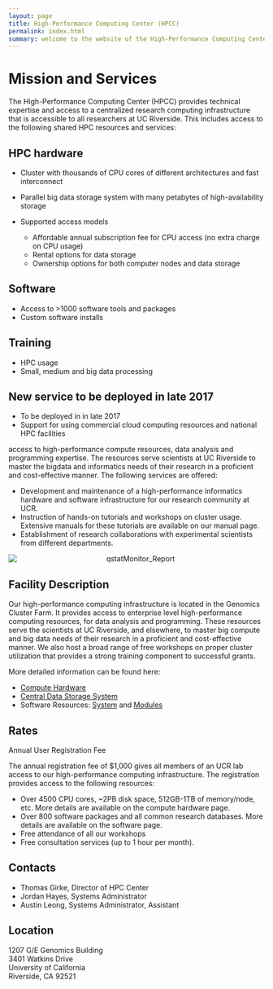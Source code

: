 ```yaml
---
layout: page
title: High-Performance Computing Center (HPCC)
permalink: index.html
summary: welcome to the website of the High-Performance Computing Center (HPCC) at UC Riverside. This site provides an overview of the HPC resources and services provided by our center. 
---
```


# Mission and Services

The High-Performance Computing Center (HPCC) provides technical expertise and access to a centralized research computing infrastructure that is accessible to all researchers at UC Riverside. This includes access to the following shared HPC resources and services:

## HPC hardware
    
* Cluster with thousands of CPU cores of different architectures and fast interconnect
* Parallel big data storage system with many petabytes of high-availability storage
* Supported access models

    * Affordable annual subscription fee for CPU access (no extra charge on CPU usage)
    * Rental options for data storage
    * Ownership options for both computer nodes and data storage

## Software
    
* Access to >1000 software tools and packages 
* Custom software installs

## Training

* HPC usage
* Small, medium and big data processing

## New service to be deployed in late 2017
    
* To be deployed in in late 2017
* Support for using commercial cloud computing resources and national HPC facilities

access to high-performance compute resources, data analysis and programming expertise.
The resources serve scientists at UC Riverside to master the bigdata and informatics needs of their research in a proficient and cost-effective manner. 
The following services are offered:

  * Development and maintenance of a high-performance informatics hardware and software infrastructure for our research community at UCR.
  * Instruction of hands-on tutorials and workshops on cluster usage. Extensive manuals for these tutorials are available on our manual page.
  * Establishment of research collaborations with experimental scientists from different departments.

<div><img alt="qstatMonitor_Report" border="0" src="http://biocluster.bioinfo.ucr.edu/~tgirke/qstatMonitorWeb.png" style="display:block;margin-right:auto;margin-left:auto;text-align:center"></div>

## Facility Description

Our high-performance computing infrastructure is located in the Genomics Cluster Farm.
It provides access to enterprise level high-performance computing resources, for data analysis and programming.
These resources serve the scientists at UC Riverside, and elsewhere, to master big compute and big data needs of their research in a proficient and cost-effective manner.
We also host a broad range of free workshops on proper cluster utilization that provides a strong training component to successful grants.

More detailed information can be found here:

  * [Compute Hardware](hardware#head-nodes)
  * [Central Data Storage System](hardware#storage)
  * Software Resources: [System](software_system) and [Modules](software_modules)

## Rates

Annual User Registration Fee

The annual registration fee of $1,000 gives all members of an UCR lab access to our high-performance computing infrastructure.
The registration provides access to the following resources: 

  * Over 4500 CPU cores, ~2PB disk space, 512GB-1TB of memory/node, etc. More details are available on the compute hardware page.
  * Over 800 software packages and all common research databases. More details are available on the software page.
  * Free attendance of all our workshops
  * Free consultation services (up to 1 hour per month).

## Contacts

*   Thomas Girke, Director of HPC Center
*   Jordan Hayes, Systems Administrator
*   Austin Leong, Systems Administrator, Assistant

## Location

1207 G/E Genomics Building  
3401 Watkins Drive  
University of California  
Riverside, CA 92521  
